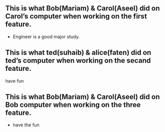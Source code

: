 ## This is what Bob(Mariam) & Carol(Aseel) did on Carol’s computer when working on the first feature.
- Engineer is a good major study.
 ## This is what ted(suhaib) & alice(faten) did on ted’s computer when working on the secand feature. 
 have fun
 ## This is what Bob(Mariam) & Carol(Aseel) did on Bob computer when working on the three feature.
 -  have the fun


